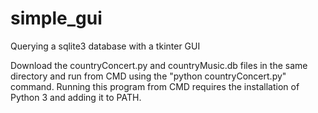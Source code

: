 # simple_gui
Querying a sqlite3 database with a tkinter GUI

Download the countryConcert.py and countryMusic.db files in the same directory and run from CMD using the "python countryConcert.py" command.
Running this program from CMD requires the installation of Python 3 and adding it to PATH.
